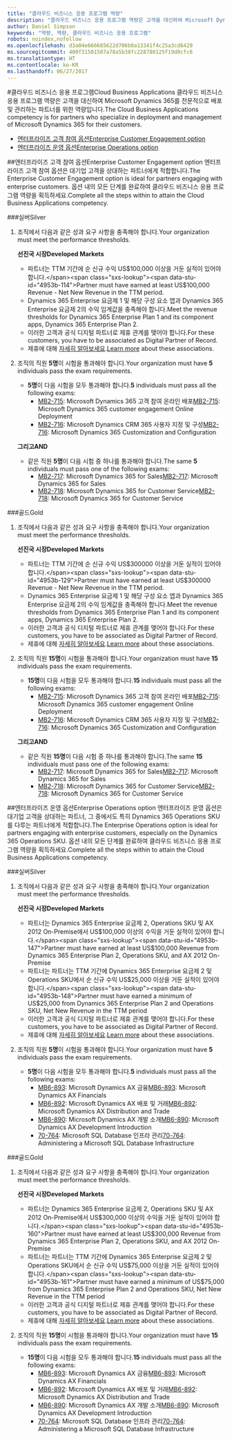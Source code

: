 ```yaml
---
title: "클라우드 비즈니스 응용 프로그램 역량"
description: "클라우드 비즈니스 응용 프로그램 역량은 고객을 대신하여 Microsoft Dynamics 365를 전문적으로 배포 및 관리하는 파트너를 위한 역량입니다."
author: Daniel Simpson
keywords: "역량, 역량, 클라우드 비즈니스 응용 프로그램"
robots: noindex,nofollow
ms.openlocfilehash: d3a04e666685622d706b0a13341f4c25a3cd6420
ms.sourcegitcommit: 400f31501507a78a5b38fc228780125f19d0cfc6
ms.translationtype: HT
ms.contentlocale: ko-KR
ms.lasthandoff: 06/27/2017
---
```

#<a name="cloud-business-applications"></a><span data-ttu-id="4953b-104">클라우드 비즈니스 응용 프로그램</span><span class="sxs-lookup"><span data-stu-id="4953b-104">Cloud Business Applications</span></span> 
<span data-ttu-id="4953b-105">클라우드 비즈니스 응용 프로그램 역량은 고객을 대신하여 Microsoft Dynamics 365를 전문적으로 배포 및 관리하는 파트너를 위한 역량입니다.</span><span class="sxs-lookup"><span data-stu-id="4953b-105">The Cloud Business Applications competency is for partners who specialize in deployment and management of Microsoft Dynamics 365 for their customers.</span></span>

- [<span data-ttu-id="4953b-106">엔터프라이즈 고객 참여 옵션</span><span class="sxs-lookup"><span data-stu-id="4953b-106">Enterprise Customer Engagement option</span></span>](#enterprise-customer-engagement-option)
- [<span data-ttu-id="4953b-107">엔터프라이즈 운영 옵션</span><span class="sxs-lookup"><span data-stu-id="4953b-107">Enterprise Operations option</span></span>](#enterprise-operations-option)


##<a name="enterprise-customer-engagement-option"></a><span data-ttu-id="4953b-108">엔터프라이즈 고객 참여 옵션</span><span class="sxs-lookup"><span data-stu-id="4953b-108">Enterprise Customer Engagement option</span></span>
<span data-ttu-id="4953b-109">엔터프라이즈 고객 참여 옵션은 대기업 고객을 상대하는 파트너에게 적합합니다.</span><span class="sxs-lookup"><span data-stu-id="4953b-109">The Enterprise Customer Engagement option is ideal for partners engaging with enterprise customers.</span></span> <span data-ttu-id="4953b-110">옵션 내의 모든 단계를 완료하여 클라우드 비즈니스 응용 프로그램 역량을 획득하세요.</span><span class="sxs-lookup"><span data-stu-id="4953b-110">Complete all the steps within to attain the Cloud Business Applications competency.</span></span>

###<a name="silver"></a><span data-ttu-id="4953b-111">실버</span><span class="sxs-lookup"><span data-stu-id="4953b-111">Silver</span></span>
1. <span data-ttu-id="4953b-112">조직에서 다음과 같은 성과 요구 사항을 충족해야 합니다.</span><span class="sxs-lookup"><span data-stu-id="4953b-112">Your organization must meet the performance thresholds.</span></span>

    **<span data-ttu-id="4953b-113">선진국 시장</span><span class="sxs-lookup"><span data-stu-id="4953b-113">Developed Markets</span></span>**

    - <span data-ttu-id="4953b-114">파트너는 TTM 기간에 순 신규 수익 US$100,000 이상을 거둔 실적이 있어야 합니다.</span><span class="sxs-lookup"><span data-stu-id="4953b-114">Partner must have earned at least US$100,000 Revenue - Net New Revenue in the TTM period.</span></span>
    - <span data-ttu-id="4953b-115">Dynamics 365 Enterprise 요금제 1 및 해당 구성 요소 앱과 Dynamics 365 Enterprise 요금제 2의 수익 임계값을 충족해야 합니다.</span><span class="sxs-lookup"><span data-stu-id="4953b-115">Meet the revenue thresholds for Dynamics 365 Enterprise Plan 1 and its component apps, Dynamics 365 Enterprise Plan 2.</span></span>
    - <span data-ttu-id="4953b-116">이러한 고객과 공식 디지털 파트너로 제휴 관계를 맺어야 합니다.</span><span class="sxs-lookup"><span data-stu-id="4953b-116">For these customers, you have to be associated as Digital Partner of Record.</span></span>
    - <span data-ttu-id="4953b-117">제휴에 대해 [자세히 알아보세요](https://partner.microsoft.com/en-us/membership/digital-partner-of-record).</span><span class="sxs-lookup"><span data-stu-id="4953b-117">[Learn more](https://partner.microsoft.com/en-us/membership/digital-partner-of-record) about these associations.</span></span>

2. <span data-ttu-id="4953b-118">조직의 직원 **5명**이 시험을 통과해야 합니다.</span><span class="sxs-lookup"><span data-stu-id="4953b-118">Your organization must have **5** individuals pass the exam requirements.</span></span>

    - <span data-ttu-id="4953b-119">**5명**이 다음 시험을 모두 통과해야 합니다.</span><span class="sxs-lookup"><span data-stu-id="4953b-119">**5** individuals must pass all the following exams:</span></span>
        - <span data-ttu-id="4953b-120">[MB2-715](https://www.microsoft.com/en-us/learning/exam-mb2-715.aspx): Microsoft Dynamics 365 고객 참여 온라인 배포</span><span class="sxs-lookup"><span data-stu-id="4953b-120">[MB2-715](https://www.microsoft.com/en-us/learning/exam-mb2-715.aspx): Microsoft Dynamics 365 customer engagement Online Deployment</span></span>
        - <span data-ttu-id="4953b-121">[MB2-716](https://www.microsoft.com/en-us/learning/exam-mb2-716.aspx): Microsoft Dynamics CRM 365 사용자 지정 및 구성</span><span class="sxs-lookup"><span data-stu-id="4953b-121">[MB2-716](https://www.microsoft.com/en-us/learning/exam-mb2-716.aspx): Microsoft Dynamics 365 Customization and Configuration</span></span>
    
    **<span data-ttu-id="4953b-122">그리고</span><span class="sxs-lookup"><span data-stu-id="4953b-122">AND</span></span>**
    
    - <span data-ttu-id="4953b-123">같은 직원 **5명**이 다음 시험 중 하나를 통과해야 합니다.</span><span class="sxs-lookup"><span data-stu-id="4953b-123">The same **5** individuals must pass one of the following exams:</span></span>
        - <span data-ttu-id="4953b-124">[MB2-717](https://www.microsoft.com/en-us/learning/exam-mb2-717.aspx): Microsoft Dynamics 365 for Sales</span><span class="sxs-lookup"><span data-stu-id="4953b-124">[MB2-717](https://www.microsoft.com/en-us/learning/exam-mb2-717.aspx): Microsoft Dynamics 365 for Sales</span></span>
        - <span data-ttu-id="4953b-125">[MB2-718](https://www.microsoft.com/en-us/learning/exam-mb2-718.aspx): Microsoft Dynamics 365 for Customer Service</span><span class="sxs-lookup"><span data-stu-id="4953b-125">[MB2-718](https://www.microsoft.com/en-us/learning/exam-mb2-718.aspx): Microsoft Dynamics 365 for Customer Service</span></span>

###<a name="gold"></a><span data-ttu-id="4953b-126">골드</span><span class="sxs-lookup"><span data-stu-id="4953b-126">Gold</span></span>
1. <span data-ttu-id="4953b-127">조직에서 다음과 같은 성과 요구 사항을 충족해야 합니다.</span><span class="sxs-lookup"><span data-stu-id="4953b-127">Your organization must meet the performance thresholds.</span></span>

    **<span data-ttu-id="4953b-128">선진국 시장</span><span class="sxs-lookup"><span data-stu-id="4953b-128">Developed Markets</span></span>**
    
    - <span data-ttu-id="4953b-129">파트너는 TTM 기간에 순 신규 수익 US$300000 이상을 거둔 실적이 있어야 합니다.</span><span class="sxs-lookup"><span data-stu-id="4953b-129">Partner must have earned at least US$300000 Revenue -  Net New Revenue in the TTM period.</span></span>
    - <span data-ttu-id="4953b-130">Dynamics 365 Enterprise 요금제 1 및 해당 구성 요소 앱과 Dynamics 365 Enterprise 요금제 2의 수익 임계값을 충족해야 합니다.</span><span class="sxs-lookup"><span data-stu-id="4953b-130">Meet the revenue thresholds from Dynamics 365 Enterprise Plan 1 and its component apps, Dynamics 365 Enterprise Plan 2.</span></span>
    - <span data-ttu-id="4953b-131">이러한 고객과 공식 디지털 파트너로 제휴 관계를 맺어야 합니다.</span><span class="sxs-lookup"><span data-stu-id="4953b-131">For these customers, you have to be associated as Digital Partner of Record.</span></span>
    - <span data-ttu-id="4953b-132">제휴에 대해 [자세히 알아보세요](https://partner.microsoft.com/en-us/membership/digital-partner-of-record).</span><span class="sxs-lookup"><span data-stu-id="4953b-132">[Learn more](https://partner.microsoft.com/en-us/membership/digital-partner-of-record) about these associations.</span></span>  
  
2. <span data-ttu-id="4953b-133">조직의 직원 **15명**이 시험을 통과해야 합니다.</span><span class="sxs-lookup"><span data-stu-id="4953b-133">Your organization must have **15** individuals pass the exam requirements.</span></span>

    - <span data-ttu-id="4953b-134">**15명**이 다음 시험을 모두 통과해야 합니다.</span><span class="sxs-lookup"><span data-stu-id="4953b-134">**15** individuals must pass all the following exams:</span></span>
        - <span data-ttu-id="4953b-135">[MB2-715](https://www.microsoft.com/en-us/learning/exam-mb2-715.aspx): Microsoft Dynamics 365 고객 참여 온라인 배포</span><span class="sxs-lookup"><span data-stu-id="4953b-135">[MB2-715](https://www.microsoft.com/en-us/learning/exam-mb2-715.aspx): Microsoft Dynamics 365 customer engagement Online Deployment</span></span>
        - <span data-ttu-id="4953b-136">[MB2-716](https://www.microsoft.com/en-us/learning/exam-mb2-716.aspx): Microsoft Dynamics CRM 365 사용자 지정 및 구성</span><span class="sxs-lookup"><span data-stu-id="4953b-136">[MB2-716](https://www.microsoft.com/en-us/learning/exam-mb2-716.aspx): Microsoft Dynamics 365 Customization and Configuration</span></span>
    
    **<span data-ttu-id="4953b-137">그리고</span><span class="sxs-lookup"><span data-stu-id="4953b-137">AND</span></span>**

    - <span data-ttu-id="4953b-138">같은 직원 **15명**이 다음 시험 중 하나를 통과해야 합니다.</span><span class="sxs-lookup"><span data-stu-id="4953b-138">The same **15** individuals must pass one of the following exams:</span></span>
        - <span data-ttu-id="4953b-139">[MB2-717](https://www.microsoft.com/en-us/learning/exam-mb2-717.aspx): Microsoft Dynamics 365 for Sales</span><span class="sxs-lookup"><span data-stu-id="4953b-139">[MB2-717](https://www.microsoft.com/en-us/learning/exam-mb2-717.aspx): Microsoft Dynamics 365 for Sales</span></span>
        - <span data-ttu-id="4953b-140">[MB2-718](https://www.microsoft.com/en-us/learning/exam-mb2-718.aspx): Microsoft Dynamics 365 for Customer Service</span><span class="sxs-lookup"><span data-stu-id="4953b-140">[MB2-718](https://www.microsoft.com/en-us/learning/exam-mb2-718.aspx): Microsoft Dynamics 365 for Customer Service</span></span>

##<a name="enterprise-operations-option"></a><span data-ttu-id="4953b-141">엔터프라이즈 운영 옵션</span><span class="sxs-lookup"><span data-stu-id="4953b-141">Enterprise Operations option</span></span>
<span data-ttu-id="4953b-142">엔터프라이즈 운영 옵션은 대기업 고객을 상대하는 파트너, 그 중에서도 특히 Dynamics 365 Operations SKU를 다루는 파트너에게 적합합니다.</span><span class="sxs-lookup"><span data-stu-id="4953b-142">The Enterprise Operations option is ideal for partners engaging with enterprise customers, especially on the Dynamics 365 Operations SKU.</span></span> <span data-ttu-id="4953b-143">옵션 내의 모든 단계를 완료하여 클라우드 비즈니스 응용 프로그램 역량을 획득하세요.</span><span class="sxs-lookup"><span data-stu-id="4953b-143">Complete all the steps within to attain the Cloud Business Applications competency.</span></span>

###<a name="silver"></a><span data-ttu-id="4953b-144">실버</span><span class="sxs-lookup"><span data-stu-id="4953b-144">Silver</span></span>
1. <span data-ttu-id="4953b-145">조직에서 다음과 같은 성과 요구 사항을 충족해야 합니다.</span><span class="sxs-lookup"><span data-stu-id="4953b-145">Your organization must meet the performance thresholds.</span></span>

    **<span data-ttu-id="4953b-146">선진국 시장</span><span class="sxs-lookup"><span data-stu-id="4953b-146">Developed Markets</span></span>**
    
    - <span data-ttu-id="4953b-147">파트너는 Dynamics 365 Enterprise 요금제 2, Operations SKU 및 AX 2012 On-Premise에서 US$100,000 이상의 수익을 거둔 실적이 있어야 합니다.</span><span class="sxs-lookup"><span data-stu-id="4953b-147">Partner must have earned at least US$100,000 Revenue from Dynamics 365 Enterprise Plan 2, Operations SKU, and AX 2012 On-Premise</span></span>
    - <span data-ttu-id="4953b-148">파트너는 파트너는 TTM 기간에 Dynamics 365 Enterprise 요금제 2 및 Operations SKU에서 순 신규 수익 US$25,000 이상을 거둔 실적이 있어야 합니다.</span><span class="sxs-lookup"><span data-stu-id="4953b-148">Partner must have earned a minimum of US$25,000 from Dynamics 365 Enterprise Plan 2 and Operations SKU, Net New Revenue in the TTM period</span></span>
    - <span data-ttu-id="4953b-149">이러한 고객과 공식 디지털 파트너로 제휴 관계를 맺어야 합니다.</span><span class="sxs-lookup"><span data-stu-id="4953b-149">For these customers, you have to be associated as Digital Partner of Record.</span></span> 
    - <span data-ttu-id="4953b-150">제휴에 대해 [자세히 알아보세요](https://partner.microsoft.com/en-us/membership/digital-partner-of-record).</span><span class="sxs-lookup"><span data-stu-id="4953b-150">[Learn more](https://partner.microsoft.com/en-us/membership/digital-partner-of-record) about these associations.</span></span>  
  
2. <span data-ttu-id="4953b-151">조직의 직원 **5명**이 시험을 통과해야 합니다.</span><span class="sxs-lookup"><span data-stu-id="4953b-151">Your organization must have **5** individuals pass the exam requirements.</span></span>
 
    - <span data-ttu-id="4953b-152">**5명**이 다음 시험을 모두 통과해야 합니다.</span><span class="sxs-lookup"><span data-stu-id="4953b-152">**5** individuals must pass all the following exams:</span></span>
        - <span data-ttu-id="4953b-153">[MB6-893](https://www.microsoft.com/en-us/learning/exam-mb6-893.aspx): Microsoft Dynamics AX 금융</span><span class="sxs-lookup"><span data-stu-id="4953b-153">[MB6-893](https://www.microsoft.com/en-us/learning/exam-mb6-893.aspx): Microsoft Dynamics AX Financials</span></span>
        - <span data-ttu-id="4953b-154">[MB6-892](https://www.microsoft.com/en-us/learning/exam-mb6-892.aspx): Microsoft Dynamics AX 배포 및 거래</span><span class="sxs-lookup"><span data-stu-id="4953b-154">[MB6-892](https://www.microsoft.com/en-us/learning/exam-mb6-892.aspx): Microsoft Dynamics AX Distribution and Trade</span></span>
        - <span data-ttu-id="4953b-155">[MB6-890](https://www.microsoft.com/en-us/learning/exam-mb6-890.aspx): Microsoft Dynamics AX 개발 소개</span><span class="sxs-lookup"><span data-stu-id="4953b-155">[MB6-890](https://www.microsoft.com/en-us/learning/exam-mb6-890.aspx): Microsoft Dynamics AX Development Introduction</span></span>
        - <span data-ttu-id="4953b-156">[70-764](https://www.microsoft.com/en-us/learning/exam-70-764.aspx): Microsoft SQL Database 인프라 관리</span><span class="sxs-lookup"><span data-stu-id="4953b-156">[70-764](https://www.microsoft.com/en-us/learning/exam-70-764.aspx): Administering a Microsoft SQL Database Infrastructure</span></span>

###<a name="gold"></a><span data-ttu-id="4953b-157">골드</span><span class="sxs-lookup"><span data-stu-id="4953b-157">Gold</span></span>

1. <span data-ttu-id="4953b-158">조직에서 다음과 같은 성과 요구 사항을 충족해야 합니다.</span><span class="sxs-lookup"><span data-stu-id="4953b-158">Your organization must meet the performance thresholds.</span></span>

    **<span data-ttu-id="4953b-159">선진국 시장</span><span class="sxs-lookup"><span data-stu-id="4953b-159">Developed Markets</span></span>**

    - <span data-ttu-id="4953b-160">파트너는 Dynamics 365 Enterprise 요금제 2, Operations SKU 및 AX 2012 On-Premise에서 US$300,000 이상의 수익을 거둔 실적이 있어야 합니다.</span><span class="sxs-lookup"><span data-stu-id="4953b-160">Partner must have earned at least US$300,000 Revenue from Dynamics 365 Enterprise Plan 2, Operations SKU, and AX 2012 On-Premise</span></span>
    - <span data-ttu-id="4953b-161">파트너는 파트너는 TTM 기간에 Dynamics 365 Enterprise 요금제 2 및 Operations SKU에서 순 신규 수익 US$75,000 이상을 거둔 실적이 있어야 합니다.</span><span class="sxs-lookup"><span data-stu-id="4953b-161">Partner must have earned a minimum of US$75,000 from Dynamics 365 Enterprise Plan 2 and Operations SKU, Net New Revenue in the TTM period</span></span>
    - <span data-ttu-id="4953b-162">이러한 고객과 공식 디지털 파트너로 제휴 관계를 맺어야 합니다.</span><span class="sxs-lookup"><span data-stu-id="4953b-162">For these customers, you have to be associated as Digital Partner of Record.</span></span>
    - <span data-ttu-id="4953b-163">제휴에 대해 [자세히 알아보세요](https://partner.microsoft.com/en-us/membership/digital-partner-of-record).</span><span class="sxs-lookup"><span data-stu-id="4953b-163">[Learn more](https://partner.microsoft.com/en-us/membership/digital-partner-of-record) about these associations.</span></span>  
  
2. <span data-ttu-id="4953b-164">조직의 직원 **15명**이 시험을 통과해야 합니다.</span><span class="sxs-lookup"><span data-stu-id="4953b-164">Your organization must have **15** individuals pass the exam requirements.</span></span>

    - <span data-ttu-id="4953b-165">**15명**이 다음 시험을 모두 통과해야 합니다.</span><span class="sxs-lookup"><span data-stu-id="4953b-165">**15** individuals must pass all the following exams:</span></span>
        - <span data-ttu-id="4953b-166">[MB6-893](https://www.microsoft.com/en-us/learning/exam-mb6-893.aspx): Microsoft Dynamics AX 금융</span><span class="sxs-lookup"><span data-stu-id="4953b-166">[MB6-893](https://www.microsoft.com/en-us/learning/exam-mb6-893.aspx): Microsoft Dynamics AX Financials</span></span>
        - <span data-ttu-id="4953b-167">[MB6-892](https://www.microsoft.com/en-us/learning/exam-mb6-892.aspx): Microsoft Dynamics AX 배포 및 거래</span><span class="sxs-lookup"><span data-stu-id="4953b-167">[MB6-892](https://www.microsoft.com/en-us/learning/exam-mb6-892.aspx): Microsoft Dynamics AX Distribution and Trade</span></span>
        - <span data-ttu-id="4953b-168">[MB6-890](https://www.microsoft.com/en-us/learning/exam-mb6-890.aspx): Microsoft Dynamics AX 개발 소개</span><span class="sxs-lookup"><span data-stu-id="4953b-168">[MB6-890](https://www.microsoft.com/en-us/learning/exam-mb6-890.aspx): Microsoft Dynamics AX Development Introduction</span></span>
        - <span data-ttu-id="4953b-169">[70-764](https://www.microsoft.com/en-us/learning/exam-70-764.aspx): Microsoft SQL Database 인프라 관리</span><span class="sxs-lookup"><span data-stu-id="4953b-169">[70-764](https://www.microsoft.com/en-us/learning/exam-70-764.aspx): Administering a Microsoft SQL Database Infrastructure</span></span>
 